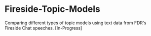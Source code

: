 # Fireside-Topic-Models
Comparing different types of topic models using text data from FDR's Fireside Chat speeches. [In-Progress]
